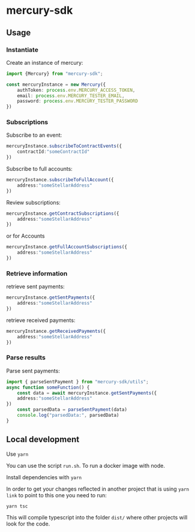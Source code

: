 # mercury-sdk

## Usage

### Instantiate
Create an instance of mercury:
```typescript
import {Mercury} from "mercury-sdk";

const mercuryInstance = new Mercury({
    authToken: process.env.MERCURY_ACCESS_TOKEN,
    email: process.env.MERCURY_TESTER_EMAIL,
    password: process.env.MERCURY_TESTER_PASSWORD
})
```

### Subscriptions
Subscribe to an event:
```typescript
mercuryInstance.subscribeToContractEvents({
    contractId:"someContractId"
})
```

Subscribe to full accounts:
```typescript
mercuryInstance.subscribeToFullAccount({
    address:"someStellarAddress"
})
```
Review subscriptions:
```typescript
mercuryInstance.getContractSubscriptions({
    address:"someStellarAddress"
})
```
or for Accounts
```typescript
mercuryInstance.getFullAccountSubscriptions({
    address:"someStellarAddress"
})
```

### Retrieve information

retrieve sent payments:
```typescript
mercuryInstance.getSentPayments({
    address:"someStellarAddress"
})
```

retrieve received payments:
```typescript
mercuryInstance.getReceivedPayments({
    address:"someStellarAddress"
})
```

### Parse results

Parse sent payments:
```typescript
import { parseSentPayment } from "mercury-sdk/utils";
async function someFunction() {
    const data = await mercuryInstance.getSentPayments({
    address:"someStellarAddress"
})
    const parsedData = parseSentPayment(data)
    console.log("parsedData:", parsedData)
}
```

## Local development
Use `yarn`

You can use the script `run.sh`. To run a docker image with node. 

Install dependencies with `yarn`

In order to get your changes reflected in another project that is using `yarn link` to point to this one you need to run:
```
yarn tsc
```
This will compile typescript into the folder `dist/` where other projects will look for the code.